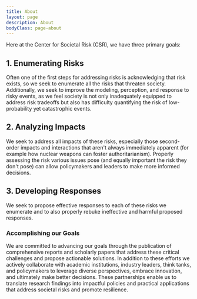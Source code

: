 ```yaml
---
title: About
layout: page
description: About
bodyClass: page-about
---
```


Here at the Center for Societal Risk (CSR), we have three primary goals: 

## 1. Enumerating Risks
Often one of the first steps for addressing risks is acknowledging that risk exists, so we seek to enumerate all the risks that threaten society. Additionally, we seek to improve the modeling, perception, and response to risky events, as we feel society is not only inadequately equipped to address risk tradeoffs but also has difficulty quantifying the risk of low-probability yet catastrophic events. 

## 2. Analyzing Impacts 
We seek to address all impacts of these risks, especially those second-order impacts and interactions that aren't always immediately apparent (for example how nuclear weapons can foster authoritarianism). Properly assessing the risk various issues pose (and equally important the risk they don't pose) can allow policymakers and leaders to make more informed decisions. 

## 3. Developing Responses
We seek to propose effective responses to each of these risks we enumerate and to also properly rebuke ineffective and harmful proposed responses. 

### Accomplishing our Goals 
We are committed to advancing our goals through the publication of comprehensive reports and scholarly papers that address these critical challenges and propose actionable solutions. In addition to these efforts we actively collaborate with academic institutions, industry leaders, think tanks, and policymakers to leverage diverse perspectives, embrace innovation, and ultimately make better decisions. These partnerships enable us to translate research findings into impactful policies and practical applications that address societal risks and promote resilience.
